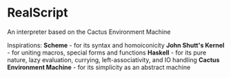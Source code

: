 # RealScript

An interpreter based on the Cactus Environment Machine

Inspirations:
**Scheme** - for its syntax and homoiconicity
**John Shutt's Kernel** - for uniting macros, special forms and functions
**Haskell** - for its pure nature, lazy evaluation, currying, left-associativity, and IO handling
**Cactus Environment Machine** - for its simplicity as an abstract machine